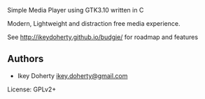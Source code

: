 Simple Media Player using GTK3.10 written in C

Modern, Lightweight and distraction free media experience.

See http://ikeydoherty.github.io/budgie/ for roadmap and features

Authors
----
 * Ikey Doherty <ikey.doherty@gmail.com>

License: GPLv2+
